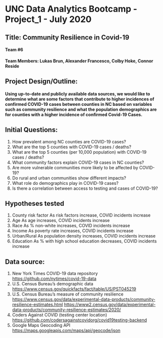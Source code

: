 # UNC Data Analytics Bootcamp - Project_1 - July 2020
## Title: Community Resilience in Covid-19

#### Team #6
#### Team Members: Lukas Brun, Alexander Francesco, Colby Hoke, Connor Reside

## Project Design/Outline:
#### Using up-to-date and publicly available data sources, we would like to determine what are some factors that contribute to higher incidences of confirmed COVID-19 cases between counties in NC based on variables such as community resilience and what the population demographics are for counties with a higher incidence of confirmed Covid-19 Cases.

## Initial Questions:
1. How prevalent among NC counties are COVID-19 cases?
1. What are the top 5 counties with COVID-19 cases / deaths?
1. What are the top 5 counties (per 10,000 population) with COVID-19 cases / deaths?
1. What community factors explain COVID-19 cases in NC counties?
1. Are more vulnerable communities more likely to be affected by COVID-19?
1. Do rural and urban communities show different impacts? 
1. What role do demographics play in COVID-19 cases? 
1. Is there a correlation between access to testing and cases of COVID-19?

## Hypotheses tested
1. County risk factor
As risk factors increase, COVID incidents increase
1. Age
As age increases, COVID incidents increase
1. Race
As % non-white increases, COVID incidents increase
1. Income
As poverty rate increases, COVID incidents increase
1. Urban/Rural
As population density increases, COVID incidents increase
1. Education
As % with high school education decreases, COVID incidents increase


## Data source:
1. New York Times COVID-19 data repository
https://github.com/nytimes/covid-19-data
1. U.S. Census Bureau’s demographic data
https://www.census.gov/quickfacts/fact/table/US/PST045219
1. U.S. Census Bureau’s measure of community resilience
https://www.census.gov/data/experimental-data-products/community-resilience-estimates.html
https://www2.census.gov/data/experimental-data-products/community-resilience-estimates/2020/ 
1. Coders Against COVID (testing center location)
https://github.com/codersagainstcovidorg/covid19testing-backend 
1. Google Maps Geocoding API
https://maps.googleapis.com/maps/api/geocode/json

